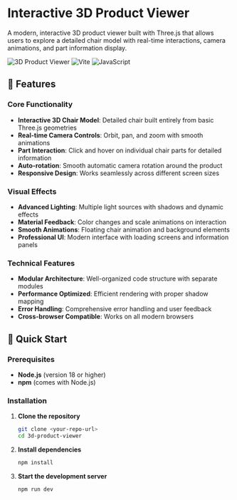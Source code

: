 # Interactive 3D Product Viewer

A modern, interactive 3D product viewer built with Three.js that allows users to explore a detailed chair model with real-time interactions, camera animations, and part information display.

![3D Product Viewer](https://img.shields.io/badge/Three.js-0.160.0-000000?style=for-the-badge&logo=three.js)
![Vite](https://img.shields.io/badge/Vite-5.4.2-646CFF?style=for-the-badge&logo=vite)
![JavaScript](https://img.shields.io/badge/JavaScript-ES6+-F7DF1E?style=for-the-badge&logo=javascript)

## 🎯 Features

### Core Functionality

- **Interactive 3D Chair Model**: Detailed chair built entirely from basic Three.js geometries
- **Real-time Camera Controls**: Orbit, pan, and zoom with smooth animations
- **Part Interaction**: Click and hover on individual chair parts for detailed information
- **Auto-rotation**: Smooth automatic camera rotation around the product
- **Responsive Design**: Works seamlessly across different screen sizes

### Visual Effects

- **Advanced Lighting**: Multiple light sources with shadows and dynamic effects
- **Material Feedback**: Color changes and scale animations on interaction
- **Smooth Animations**: Floating chair animation and background elements
- **Professional UI**: Modern interface with loading screens and information panels

### Technical Features

- **Modular Architecture**: Well-organized code structure with separate modules
- **Performance Optimized**: Efficient rendering with proper shadow mapping
- **Error Handling**: Comprehensive error handling and user feedback
- **Cross-browser Compatible**: Works on all modern browsers

## 🚀 Quick Start

### Prerequisites

- **Node.js** (version 18 or higher)
- **npm** (comes with Node.js)

### Installation

1. **Clone the repository**

   ```bash
   git clone <your-repo-url>
   cd 3d-product-viewer
   ```

2. **Install dependencies**

   ```bash
   npm install
   ```

3. **Start the development server**

   ```bash
   npm run dev
   ```

